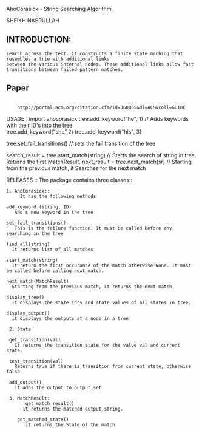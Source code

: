 AhoCorasick - String Searching Algorithm.

SHEIKH NASRULLAH

## INTRODUCTION:
  ```Aho - Corasick string matching algorithm is a string searching algorithm. It performs fast mulitple keyword
  search across the text. It constructs a finite state maching that resembles a trie with additional links 
  between the various internal nodes. These additional links allow fast transitions between failed pattern matches.
  ```

## Paper
```  It's described in the classic paper 'Efficient string matching: an aid to bibliographic search':

    http://portal.acm.org/citation.cfm?id=360855&dl=ACM&coll=GUIDE
```
  
USAGE::
  import ahocorasick
  tree.add_keyword("he", 1)        // Adds keywords with their ID's into the tree  
  tree.add_keyword("she",2)
  tree.add_keyword("his", 3)

  tree.set_fail_transitions()       // sets the fail transition of the tree

  search_result = tree.start_match(string)  // Starts the search of string in tree. Returns the first MatchResult.
  next_result = tree.next_match(sr)         // Starting from the previous match, it Searches for the next match


  RELEASES ::
    The package contains three classes::

    1. AhoCorasick::
         It has the following methods
	
	add_keyword (string, ID)
	   Add's new keyword in the tree
	 
	set_fail_transitions()
	   This is the failure function. It must be called before any searching in the tree

	find_all(string)
	  It returns list of all matches 

	start_match(string)
	  It return the first occurance of the match otherwise None. It must be called before calling next_match.

	next_match(MatchResult)
	  Starting from the previous match, it returns the next match

	display_tree()
	  It displays the state id's and state values of all states in tree.

	display_output()
	  it displays the outputs at a node in a tree
	
     2. State

	 get_transition(val)
	   It returns the transition state for the value val and current state.

	 test_transition(val)
	   Returns true if there is transition from current state, otherwise false

	 add_output()
	   it adds the output to output_set

     3. MatchResult:
           get_match_result()
	      it returns the matched output string.

	    get_matched_state()
	       it returns the State of the match

	  

